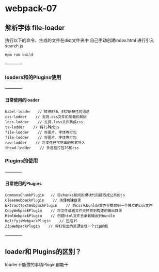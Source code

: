 # webpack-07

## 解析字体 file-loader

执行以下的命令、生成的文件在dist文件夹中 自己手动创建index.html 进行引入search.js
```shell
npm run build  
```
————
### loaders和的Plugins使用
————
#### 日常使用的loader

```shell
babel-loader   // 转换ES6、ES7新特性的语法
css-lodder    // 支持.css文件的加载和解析
less-lodder    // 支持.less文件转成css
ts-lodder    // 将TS转成js
file-lodder    // 将图片、字体等打包
file-lodder    // 将图片、字体等打包
raw-lodder    // 将文件已字符串的形式导入
thead-lodder    // 多进程打包JS和css
```

### Plugins的使用
————
#### 日常使用的Plugins

```shell
CommonsChunkPlugin   // 将chunks相同的模块代码提取成公共的js
CleanWebpackPlugin    // 清理构建目录
ExtractTextWebpackPlugin    // 将css从bunlde文件里提取到一个独立的css文件
CopyWebpackPlugin    // 将文件或者文件夹拷贝到构建的输出目录
HtmlWebpackPlugin    // 创建html文件去承载输出到bundle
UglifyjsWebpackPligin    // 压缩JS
ZipWebpackPlugin    // 将打包出的资源生成一个zip的包
```

————
## loader和 Plugins的区别？

loader不能做的事情Plugin都能干



